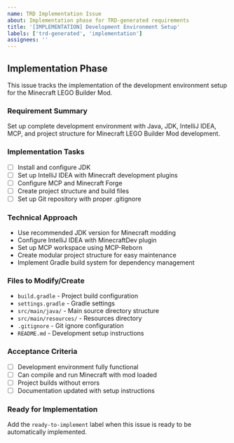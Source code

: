 ```yaml
---
name: TRD Implementation Issue
about: Implementation phase for TRD-generated requirements
title: '[IMPLEMENTATION] Development Environment Setup'
labels: ['trd-generated', 'implementation']
assignees: ''
---
```


## Implementation Phase

This issue tracks the implementation of the development environment setup for the Minecraft LEGO Builder Mod.

### Requirement Summary
Set up complete development environment with Java, JDK, IntelliJ IDEA, MCP, and project structure for Minecraft LEGO Builder Mod development.

### Implementation Tasks
- [ ] Install and configure JDK
- [ ] Set up IntelliJ IDEA with Minecraft development plugins
- [ ] Configure MCP and Minecraft Forge
- [ ] Create project structure and build files
- [ ] Set up Git repository with proper .gitignore

### Technical Approach
- Use recommended JDK version for Minecraft modding
- Configure IntelliJ IDEA with MinecraftDev plugin
- Set up MCP workspace using MCP-Reborn
- Create modular project structure for easy maintenance
- Implement Gradle build system for dependency management

### Files to Modify/Create
- `build.gradle` - Project build configuration
- `settings.gradle` - Gradle settings
- `src/main/java/` - Main source directory structure
- `src/main/resources/` - Resources directory
- `.gitignore` - Git ignore configuration
- `README.md` - Development setup instructions

### Acceptance Criteria
- [ ] Development environment fully functional
- [ ] Can compile and run Minecraft with mod loaded
- [ ] Project builds without errors
- [ ] Documentation updated with setup instructions

### Ready for Implementation
Add the `ready-to-implement` label when this issue is ready to be automatically implemented.